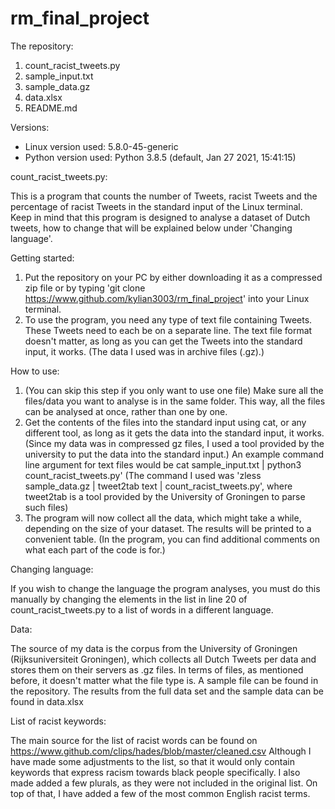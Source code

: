 # rm_final_project

The repository:
1. count_racist_tweets.py
2. sample_input.txt
3. sample_data.gz
4. data.xlsx
5. README.md

Versions:
- Linux version used: 5.8.0-45-generic
- Python version used: Python 3.8.5 (default, Jan 27 2021, 15:41:15)

count_racist_tweets.py:

This is a program that counts the number of Tweets, racist Tweets and the percentage of racist Tweets in the standard input of the Linux terminal. Keep in mind that this program is designed to analyse a dataset of Dutch tweets, how to change that will be explained below under 'Changing language'.

Getting started:
1. Put the repository on your PC by either downloading it as a compressed zip file or by typing 'git clone https://www.github.com/kylian3003/rm_final_project' into your Linux terminal.
2. To use the program, you need any type of text file containing Tweets. These Tweets need to each be on a separate line. The text file format doesn't matter, as long as you can get the Tweets into the standard input, it works. (The data I used was in archive files (.gz).)

How to use:
1. (You can skip this step if you only want to use one file) Make sure all the files/data you want to analyse is in the same folder. This way, all the files can be analysed at once, rather than one by one.
2. Get the contents of the files into the standard input using cat, or any different tool, as long as it gets the data into the standard input, it works. (Since my data was in compressed gz files, I used a tool provided by the university to put the data into the standard input.) An example command line argument for text files would be cat sample_input.txt | python3 count_racist_tweets.py' (The command I used was 'zless sample_data.gz | tweet2tab text | count_racist_tweets.py', where tweet2tab is a tool provided by the University of Groningen to parse such files)
3. The program will now collect all the data, which might take a while, depending on the size of your dataset. The results will be printed to a convenient table.
(In the program, you can find additional comments on what each part of the code is for.)

Changing language:

If you wish to change the language the program analyses, you must do this manually by changing the elements in the list in line 20 of count_racist_tweets.py to a list of words in a different language.

Data:

The source of my data is the corpus from the University of Groningen (Rijksuniversiteit Groningen), which collects all Dutch Tweets per data and stores them on their servers as .gz files.
In terms of files, as mentioned before, it doesn't matter what the file type is.
A sample file can be found in the repository. The results from the full data set and the sample data can be found in data.xlsx

List of racist keywords:

The main source for the list of racist words can be found on https://www.github.com/clips/hades/blob/master/cleaned.csv Although I have made some adjustments to the list, so that it would only contain keywords that express racism towards black people specifically. I also made added a few plurals, as they were not included in the original list. On top of that, I have added a few of the most common English racist terms.
